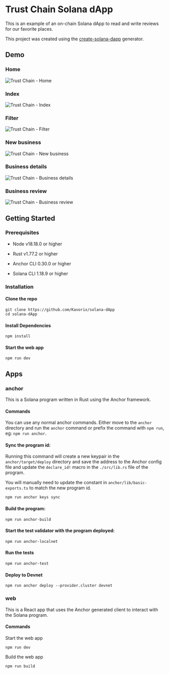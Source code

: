 # Trust Chain Solana dApp

This is an example of an on-chain Solana dApp to read and write reviews for our favorite places.

This project was created using the [create-solana-dapp](https://github.com/solana-developers/create-solana-dapp) generator.

## Demo

### Home

![Trust Chain - Home](/screenshots/trust-chain-description.webp)

### Index

![Trust Chain - Index](/screenshots/trust-chain-demo-index.webp)

### Filter

![Trust Chain - Filter](/screenshots/trust-chain-demo-filter.webp)

### New business

![Trust Chain - New business](/screenshots/trust-chain-demo-new-business.webp)

### Business details

![Trust Chain - Business details](/screenshots/trust-chain-demo-detail.webp)

### Business review

![Trust Chain - Business review](/screenshots/trust-chain-demo-review.webp)

## Getting Started

### Prerequisites

- Node v18.18.0 or higher

- Rust v1.77.2 or higher
- Anchor CLI 0.30.0 or higher
- Solana CLI 1.18.9 or higher

### Installation

#### Clone the repo

```shell
git clone https://github.com/Kavorix/solana-dApp
cd solana-dApp
```

#### Install Dependencies

```shell
npm install
```

#### Start the web app

```
npm run dev
```

## Apps

### anchor

This is a Solana program written in Rust using the Anchor framework.

#### Commands

You can use any normal anchor commands. Either move to the `anchor` directory and run the `anchor` command or prefix the command with `npm run`, eg: `npm run anchor`.

#### Sync the program id:

Running this command will create a new keypair in the `anchor/target/deploy` directory and save the address to the Anchor config file and update the `declare_id!` macro in the `./src/lib.rs` file of the program.

You will manually need to update the constant in `anchor/lib/basic-exports.ts` to match the new program id.

```shell
npm run anchor keys sync
```

#### Build the program:

```shell
npm run anchor-build
```

#### Start the test validator with the program deployed:

```shell
npm run anchor-localnet
```

#### Run the tests

```shell
npm run anchor-test
```

#### Deploy to Devnet

```shell
npm run anchor deploy --provider.cluster devnet
```

### web

This is a React app that uses the Anchor generated client to interact with the Solana program.

#### Commands

Start the web app

```shell
npm run dev
```

Build the web app

```shell
npm run build
```
